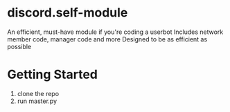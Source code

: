 # discord.self-module
An efficient, must-have module if you're coding a userbot
Includes network member code, manager code and more
Designed to be as efficient as possible

# Getting Started
1) clone the repo
2) run master.py
